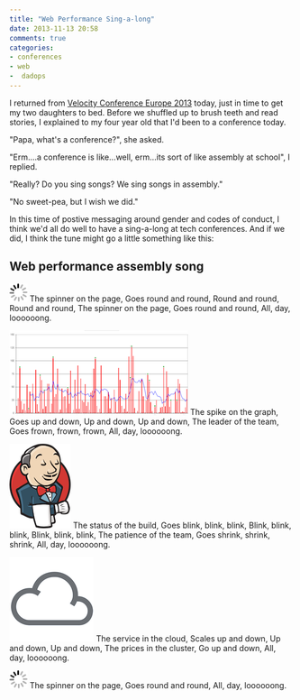 ```yaml
---
title: "Web Performance Sing-a-long"
date: 2013-11-13 20:58
comments: true
categories: 
- conferences
- web
-  dadops
---
```

I returned from [Velocity Conference Europe 2013](http://velocityconf.com/velocityeu2013) today, just in time to get my two daughters to bed. Before we shuffled up to brush teeth and read stories, I explained to my four year old that I'd been to a conference today.

"Papa, what's a conference?", she asked.

"Erm....a conference is like...well, erm...its sort of like assembly at school", I replied.

"Really? Do you sing songs? We sing songs in assembly."

"No sweet-pea, but I wish we did."

In this time of postive messaging around gender and codes of conduct, I think we'd all do well to have a sing-a-long at tech conferences. And if we did, I think the tune might go a little something like this:




## Web performance assembly song
	    
![Spinner](/assets/images/spinner.gif)
    The spinner on the page, 
    Goes round and round, 
    Round and round,
    Round and round, 
    The spinner on the page,
    Goes round and round,
    All, day, loooooong. 


![Graph](/assets/images/graph.png)
    The spike on the graph, 
    Goes up and down, 
    Up and down,
    Up and down,
    The leader of the team,
    Goes frown, frown, frown,
    All, day, loooooong. 


![Jenkins](/assets/images/jenkins.png)
    The status of the build, 
    Goes blink, blink, blink,
    Blink, blink, blink,
    Blink, blink, blink,
    The patience of the team, 
    Goes shrink, shrink, shrink,
    All, day, loooooong.


![Cloud](/assets/images/cloud.png)
    The service in the cloud, 
    Scales up and down,
    Up and down,
    Up and down,
    The prices in the cluster,
    Go up and down,
    All, day, loooooong. 



![Spinner](/assets/images/spinner.gif)
    The spinner on the page,
    Goes round and round,
    All, day, loooooong. 

